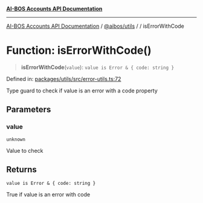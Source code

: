 [**AI-BOS Accounts API Documentation**](../../../README.md)

***

[AI-BOS Accounts API Documentation](../../../README.md) / [@aibos/utils](../README.md) / [](../README.md) / isErrorWithCode

# Function: isErrorWithCode()

> **isErrorWithCode**(`value`): `value is Error & { code: string }`

Defined in: [packages/utils/src/error-utils.ts:72](https://github.com/pohlai88/accounts/blob/48103fb36d28b2b9bfb33472b6de2f719773cde9/packages/utils/src/error-utils.ts#L72)

Type guard to check if value is an error with a code property

## Parameters

### value

`unknown`

Value to check

## Returns

`value is Error & { code: string }`

True if value is an error with code
